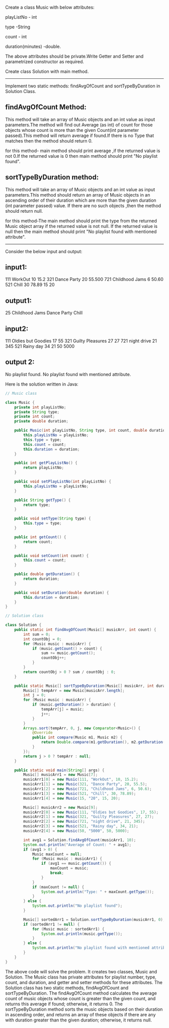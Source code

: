 Create a class Music with below attributes:

playListNo - int

type -String

count - int

duration(minutes) -double.



The above attributes should be private.Write Getter and Setter and parametrized constructor as required.

Create class Solution with main method.

****************************************************************************

Implement two static methods: findAvgOfCount and sortTypeByDuration in Solution Class.



findAvgOfCount Method:
----------------------------------------
This method will take an array of Music objects and an int value as input parameters.The method will find out Average 
(as int) of count for those objects whose count is more than the given Count(int parameter passed).This method will return 
average if found.If there is no Type that matches then the method should return 0.

for this method- main method should print average ,if the returned value is not 0.If the returned value is 0 then main method 
should print "No playlist found".

sortTypeByDuration method:
-----------------------------------------
This method will take an array of Music objects and an int value as input parameters.This method should return an array of 
Music objects in an ascending order of their duration which are more than the given duration (int parameter passed) value.
If there are no such objects ,then the method should return null.

for this method-The main method should print the type from the returned Music object array if the returned value is not null.
If the returned value is null then the main method should print "No playlist found with mentioned attribute".

****************************************************************************

Consider the below input and output:

input1:
------------
111
WorkOut
10
15.2
321
Dance Party
20
55.500
721
Childhood Jams
6
50.60
521
Chill
30
78.89
15
20


output1:
--------------------
25
Childhood Jams
Dance Party
Chill



input2:
-----------------------
111
Oldies but Goodies
17
55
321
Guilty Pleasures
27
27
721
night drive
21
345
521
Rainy day
34
21
50
5000


output 2:
-----------------------
No playlist found.
No playlist found with mentioned attribute.



Here is the solution written in Java:

```java
// Music class

class Music {
    private int playListNo;
    private String type;
    private int count;
    private double duration;

    public Music(int playListNo, String type, int count, double duration) {
        this.playListNo = playListNo;
        this.type = type;
        this.count = count;
        this.duration = duration;
    }

    public int getPlayListNo() {
        return playListNo;
    }

    public void setPlayListNo(int playListNo) {
        this.playListNo = playListNo;
    }

    public String getType() {
        return type;
    }

    public void setType(String type) {
        this.type = type;
    }

    public int getCount() {
        return count;
    }

    public void setCount(int count) {
        this.count = count;
    }

    public double getDuration() {
        return duration;
    }

    public void setDuration(double duration) {
        this.duration = duration;
    }
}

// Solution class

class Solution {
    public static int findAvgOfCount(Music[] musicArr, int count) {
        int sum = 0;
        int countObj = 0;
        for (Music music : musicArr) {
            if (music.getCount() > count) {
                sum += music.getCount();
                countObj++;
            }
        }
        return countObj > 0 ? sum / countObj : 0;
    }

    public static Music[] sortTypeByDuration(Music[] musicArr, int duration) {
        Music[] tempArr = new Music[musicArr.length];
        int j = 0;
        for (Music music : musicArr) {
            if (music.getDuration() > duration) {
                tempArr[j] = music;
                j++;
            }
        }
        Arrays.sort(tempArr, 0, j, new Comparator<Music>() {
            @Override
            public int compare(Music m1, Music m2) {
                return Double.compare(m1.getDuration(), m2.getDuration());
            }
        });
        return j > 0 ? tempArr : null;
    }

    public static void main(String[] args) {
        Music[] musicArr1 = new Music[7];
        musicArr1[0] = new Music(111, "WorkOut", 10, 15.2);
        musicArr1[1] = new Music(321, "Dance Party", 20, 55.5);
        musicArr1[2] = new Music(721, "Childhood Jams", 6, 50.6);
        musicArr1[3] = new Music(521, "Chill", 30, 78.89);
        musicArr1[4] = new Music(15, "20", 15, 20);

        Music[] musicArr2 = new Music[9];
        musicArr2[0] = new Music(111, "Oldies but Goodies", 17, 55);
        musicArr2[1] = new Music(321, "Guilty Pleasures", 27, 27);
        musicArr2[2] = new Music(721, "night drive", 21, 345);
        musicArr2[3] = new Music(521, "Rainy day", 34, 21);
        musicArr2[4] = new Music(50, "5000", 50, 5000);

        int avg1 = Solution.findAvgOfCount(musicArr1, 10);
        System.out.println("Average of Count: " + avg1);
        if (avg1 > 0) {
            Music maxCount = null;
            for (Music music : musicArr1) {
                if (avg1 == music.getCount()) {
                    maxCount = music;
                    break;
                }
            }
            if (maxCount != null) {
                System.out.println("Type: " + maxCount.getType());
            }
        } else {
            System.out.println("No playlist found");
        }

        Music[] sortedArr1 = Solution.sortTypeByDuration(musicArr1, 0);
        if (sortedArr1 != null) {
            for (Music music : sortedArr1) {
                System.out.println(music.getType());
            }
        } else {
            System.out.println("No playlist found with mentioned attribute");
        }
    }
}
```

The above code will solve the problem. It creates two classes, Music and Solution. The Music class has private attributes for playlist number, type, count, and duration, and getter and setter methods for these attributes. The Solution class has two static methods, findAvgOfCount and sortTypeByDuration. The findAvgOfCount method calculates the average count of music objects whose count is greater than the given count, and returns this average if found; otherwise, it returns 0. The sortTypeByDuration method sorts the music objects based on their duration in ascending order, and returns an array of these objects if there are any with duration greater than the given duration; otherwise, it returns null.
